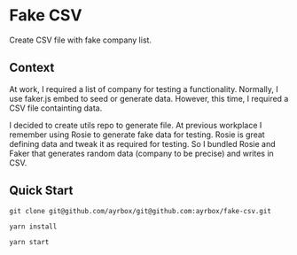# Fake CSV

Create CSV file with fake company list.


## Context 

At work, I required a list of company for testing a functionality. Normally, I use faker.js embed
to seed or generate data. However, this time, I required a CSV file containting data.

I decided to create utils repo to generate file. At previous workplace I remember using Rosie to generate fake data for testing. Rosie is great defining data and tweak it as required for testing. So I bundled Rosie and Faker that generates random data (company to be precise) and writes in CSV.


## Quick Start

```
git clone git@github.com/ayrbox/git@github.com:ayrbox/fake-csv.git

yarn install

yarn start

```